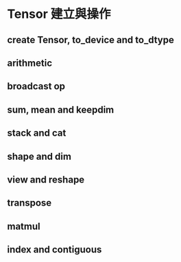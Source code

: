 # Tensor 建立與操作

## create Tensor, to_device and to_dtype

## arithmetic

## broadcast op

## sum, mean and keepdim

## stack and cat

## shape and dim

## view and reshape

## transpose

## matmul

## index and contiguous
